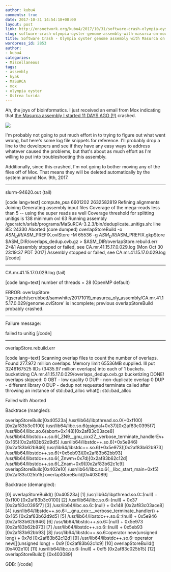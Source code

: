 ```yaml
---
author: kubu4
comments: true
date: 2017-10-31 14:54:18+00:00
layout: post
link: http://onsnetwork.org/kubu4/2017/10/31/software-crash-olympia-oyster-genome-assembly-with-masurca-on-mox/
slug: software-crash-olympia-oyster-genome-assembly-with-masurca-on-mox
title: Software Crash - Olympia oyster genome assembly with Masurca on Mox
wordpress_id: 2853
author:
- kubu4
categories:
- Miscellaneous
tags:
- assembly
- hyak
- MaSuRCA
- mox
- olympia oyster
- Ostrea lurida
---
```


Ah, the joys of bioinformatics. I just received an email from Mox indicating that [the Masurca assembly I started 11 DAYS AGO (!!)](http://onsnetwork.org/kubu4/2017/10/19/genome-assembly-olympia-oyster-illumina-pacbio-reads-using-masurca/) crashed.

[![](http://owl.fish.washington.edu/Athaliana/20171031_masurca_failed.png)](http://owl.fish.washington.edu/Athaliana/20171031_masurca_failed.png)

I'm probably not going to put much effort in to trying to figure out what went wrong, but here's some log file snippets for reference. I'll probably drop a line to the developers and see if they have any easy ways to address whatever caused the problems, but that's about as much effort as I'm willing to put into troubleshooting this assembly.

Additionally, since this crashed, I'm not going to bother moving any of the files off of Mox. That means they will be deleted automatically by the system around Nov. 9th, 2017.



* * *



slurm-94620.out (tail)

[code lang=text]
compute_psa 6601202 2632582819
Refining alignments
Joining
Generating assembly input files
Coverage of the mega-reads less than 5 -- using the super reads as well
Coverage threshold for splitting unitigs is 138 minimum ovl 63
Running assembly
/gscratch/srlab/programs/MaSuRCA-3.2.3/bin/deduplicate_unitigs.sh: line 85: 24330 Aborted                 (core dumped) overlapStoreBuild -o $ASM_DIR/$ASM_PREFIX.ovlStore -M 65536 -g $ASM_DIR/$ASM_PREFIX.gkpStore $ASM_DIR/overlaps_dedup.ovb.gz > $ASM_DIR/overlapStore.rebuild.err 2>&1
Assembly stopped or failed, see CA.mr.41.15.17.0.029.log
[Mon Oct 30 23:19:37 PDT 2017] Assembly stopped or failed, see CA.mr.41.15.17.0.029.log
[/code]



* * *



CA.mr.41.15.17.0.029.log (tail)

[code lang=text]
number of threads     = 28 (OpenMP default)

ERROR:  overlapStore '/gscratch/scrubbed/samwhite/20171019_masurca_oly_assembly/CA.mr.41.15.17.0.029/genome.ovlStore' is incomplete; previous overlapStoreBuild probably crashed.

----------------------------------------
Failure message:

failed to unitig
[/code]



* * *



overlapStore.rebuild.err

[code lang=text]
Scanning overlap files to count the number of overlaps.
Found 277.972 million overlaps.
Memory limit 65536MB supplied.  Ill put 3246167525 IIDs (3435.97 million overlaps) into each of 1 buckets.
bucketizing CA.mr.41.15.17.0.029/overlaps_dedup.ovb.gz
bucketizing DONE!
overlaps skipped:
               0 OBT - low quality
               0 DUP - non-duplicate overlap
               0 DUP - different library
               0 DUP - dedup not requested
terminate called after throwing an instance of std::bad_alloc
  what():  std::bad_alloc

Failed with Aborted

Backtrace (mangled):

overlapStoreBuild[0x40523a]
/usr/lib64/libpthread.so.0(+0xf100)[0x2af83b3c0100]
/usr/lib64/libc.so.6(gsignal+0x37)[0x2af83c0395f7]
/usr/lib64/libc.so.6(abort+0x148)[0x2af83c03ace8]
/usr/lib64/libstdc++.so.6(_ZN9__gnu_cxx27__verbose_terminate_handlerEv+0x165)[0x2af83b62d9d5]
/usr/lib64/libstdc++.so.6(+0x5e946)[0x2af83b62b946]
/usr/lib64/libstdc++.so.6(+0x5e973)[0x2af83b62b973]
/usr/lib64/libstdc++.so.6(+0x5eb93)[0x2af83b62bb93]
/usr/lib64/libstdc++.so.6(_Znwm+0x7d)[0x2af83b62c12d]
/usr/lib64/libstdc++.so.6(_Znam+0x9)[0x2af83b62c1c9]
overlapStoreBuild[0x402e10]
/usr/lib64/libc.so.6(__libc_start_main+0xf5)[0x2af83c025b15]
overlapStoreBuild[0x403089]

Backtrace (demangled):

[0] overlapStoreBuild() [0x40523a]
[1] /usr/lib64/libpthread.so.0::(null) + 0xf100  [0x2af83b3c0100]
[2] /usr/lib64/libc.so.6::(null) + 0x37  [0x2af83c0395f7]
[3] /usr/lib64/libc.so.6::(null) + 0x148  [0x2af83c03ace8]
[4] /usr/lib64/libstdc++.so.6::__gnu_cxx::__verbose_terminate_handler() + 0x165  [0x2af83b62d9d5]
[5] /usr/lib64/libstdc++.so.6::(null) + 0x5e946  [0x2af83b62b946]
[6] /usr/lib64/libstdc++.so.6::(null) + 0x5e973  [0x2af83b62b973]
[7] /usr/lib64/libstdc++.so.6::(null) + 0x5eb93  [0x2af83b62bb93]
[8] /usr/lib64/libstdc++.so.6::operator new(unsigned long) + 0x7d  [0x2af83b62c12d]
[9] /usr/lib64/libstdc++.so.6::operator new[](unsigned long) + 0x9  [0x2af83b62c1c9]
[10] overlapStoreBuild() [0x402e10]
[11] /usr/lib64/libc.so.6::(null) + 0xf5  [0x2af83c025b15]
[12] overlapStoreBuild() [0x403089]

GDB:
[/code]
